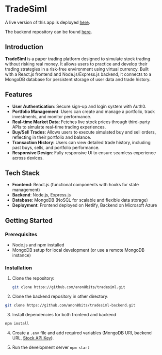 # TradeSiml

A live version of this app is deployed [here](https://tradesiml.tech/).

The backend repository can be found [here](https://github.com/anon8bits/tradesiml-backend).

## Introduction

**TradeSiml** is a paper trading platform designed to simulate stock trading without risking real money. It allows users to practice and develop their trading strategies in a risk-free environment using virtual currency. Built with a React.js frontend and Node.js/Express.js backend, it connects to a MongoDB database for persistent storage of user data and trade history.

## Features

- **User Authentication**: Secure sign-up and login system with Auth0.
- **Portfolio Management**: Users can create and manage a portfolio, track investments, and monitor performance.
- **Real-time Market Data**: Fetches live stock prices through third-party APIs to simulate real-time trading experiences.
- **Buy/Sell Trades**: Allows users to execute simulated buy and sell orders, reflecting in their portfolio and balance.
- **Transaction History**: Users can view detailed trade history, including past buys, sells, and portfolio performance.
- **Responsive Design**: Fully responsive UI to ensure seamless experience across devices.

## Tech Stack

- **Frontend**: React.js (functional components with hooks for state management)
- **Backend**: Node.js, Express.js
- **Database**: MongoDB (NoSQL for scalable and flexible data storage)
- **Deployment**: Frontend deployed on Netlify, Backend on Microsoft Azure

## Getting Started

### Prerequisites

- Node.js and npm installed
- MongoDB setup for local development (or use a remote MongoDB instance)

### Installation

1. Clone the repository:

   ```bash
   git clone https://github.com/anon8bits/tradesiml.git
   ```

2. Clone the backend repository in other directory:
  ```bash
  git clone https://github.com/anon8bits/tradesiml-backend.git
  ```
3. Install dependencies for both frontend and backend
  ```bash
  npm install
  ```
4. Create a `.env` file and add required variables (MongoDB URI, backend URL, [Stock API Key](https://rapidapi.com/suneetk92/api/latest-stock-price)).

5. Run the development server
  ```npm start```






